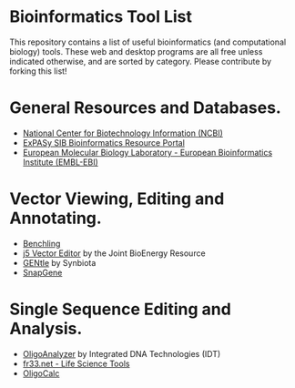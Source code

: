 # Bioinformatics Tool List

This repository contains a list of useful bioinformatics (and computational biology) tools. These web and desktop programs are all free unless indicated otherwise, and are sorted by category. Please contribute by forking this list!

# General Resources and Databases.

- [National Center for Biotechnology Information (NCBI)](http://www.ncbi.nlm.nih.gov/)
- [ExPASy SIB Bioinformatics Resource Portal](http://www.expasy.org/)
- [European Molecular Biology Laboratory - European Bioinformatics Institute (EMBL-EBI)](http://www.ebi.ac.uk/)

# Vector Viewing, Editing and Annotating.

- [Benchling](https://benchling.com/)
- [j5 Vector Editor](http://j5.jbei.org/VectorEditor/VectorEditor.html) by the Joint BioEnergy Resource
- [GENtle](https://gentle.synbiota.com/) by Synbiota
- [SnapGene](http://www.snapgene.com/)

# Single Sequence Editing and Analysis.

- [OligoAnalyzer](http://www.idtdna.com/analyzer/applications/oligoanalyzer/Default.aspx) by Integrated DNA Technologies (IDT)
- [fr33.net - Life Science Tools](http://www.fr33.net/index.php)
- [OligoCalc](http://www.basic.northwestern.edu/biotools/OligoCalc.html)